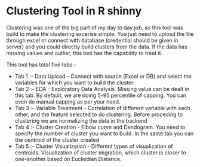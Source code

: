 # Clustering Tool in R shinny

Clustering was one of the big part of my day to day job, so this tool was build to make the clustering excerise simple. You just need to upload the file through excel or connect with database (credential should be given in server) and you could directly build clusters from the data. If the data has missing values and outlier, this tool has the capability to treat it.

This tool has total five tabs:-

* Tab 1 :- Data Upload - Connect with source (Excel or DB) and select the variables for which you want to build the cluster
* Tab 2 :- EDA - Exploratory Data Analysis. Missing value can be dealt in this tab. By default, we are doing 5-95 percentile of capping.    You can even do manual capping as per your need. 
* Tab 3 :- Variable Treatment - Correlation of different variable with each other, and the feature selected to do clustering. Before proceding to clustering we are normalizing the data in the backend
* Tab 4 :- Cluster Creation - Elbow curve and Dendogram. You need to specify the number of cluster you want to build. In the same tab you can the centroid of the cluster created
* Tab 5 :- Cluster Visualization - Different types of visualization of centroids. Visualization of cluster migration, which cluster is closer to one-another based on Eucliedian Distance.




